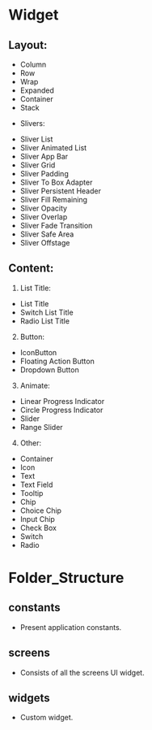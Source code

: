 # Widget
## Layout:
- Column
- Row
- Wrap
- Expanded
- Container
- Stack

* Slivers:
- Sliver List
- Sliver Animated List
- Sliver App Bar
- Sliver Grid
- Sliver Padding
- Sliver To Box Adapter
- Sliver Persistent Header
- Sliver Fill Remaining
- Sliver Opacity
- Sliver Overlap
- Sliver Fade Transition
- Sliver Safe Area
- Sliver Offstage

## Content:
1. List Title:
- List Title
- Switch List Title
- Radio List Title
2. Button:
- IconButton
- Floating Action Button
- Dropdown Button
3. Animate:
- Linear Progress Indicator
- Circle Progress Indicator
- Slider
- Range Slider
4. Other:
- Container
- Icon
- Text
- Text Field
- Tooltip
- Chip
- Choice Chip
- Input Chip
- Check Box
- Switch
- Radio

# Folder_Structure

## constants
- Present application constants.

## screens
- Consists of all the screens UI widget.

## widgets
- Custom widget.